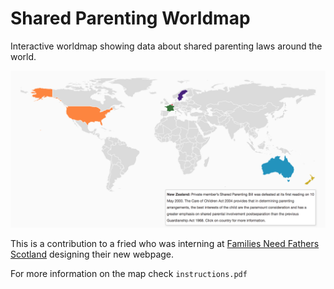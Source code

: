 # Shared Parenting Worldmap

Interactive worldmap showing data about shared parenting laws around the world.

![alt text](https://github.com/serapoint/shared-parenting-map/blob/master/src/screenshot.png "Screenshot of the worldmap")

This is a contribution to a fried who was interning at [Families Need Fathers Scotland](https://www.sharedparenting.info/global-comparisons/) designing their new webpage.

For more information on the map check ```instructions.pdf```
